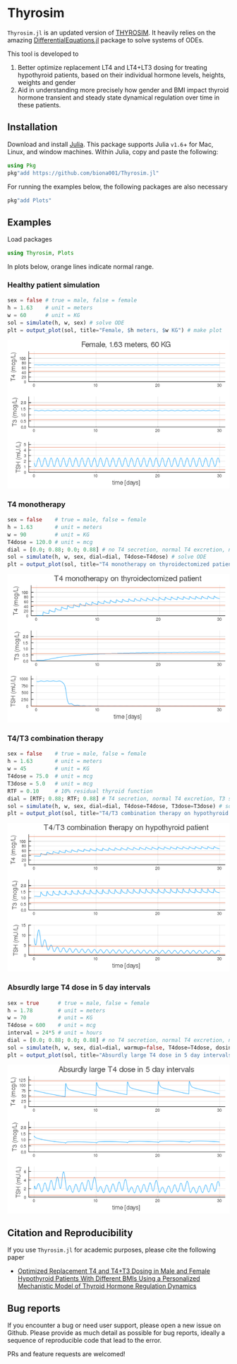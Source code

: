 # Thyrosim

`Thyrosim.jl` is an updated version of [THYROSIM](http://biocyb1.cs.ucla.edu/thyrosim/cgi-bin/Thyrosim.cgi). It heavily relies on the amazing [DifferentialEquations.jl](https://github.com/SciML/DifferentialEquations.jl) package to solve systems of ODEs. 

This tool is developed to

1. Better optimize replacement LT4 and LT4+LT3 dosing for treating hypothyroid patients, based on their individual hormone levels, heights, weights and gender
2. Aid in understanding more precisely how gender and BMI impact thyroid hormone transient and steady state dynamical regulation over time in these patients.

## Installation

Download and install [Julia](https://julialang.org/downloads/). This package supports Julia `v1.6`+ for Mac, Linux, and window machines. Within Julia, copy and paste the following:
```julia
using Pkg
pkg"add https://github.com/biona001/Thyrosim.jl"
```
For running the examples below, the following packages are also necessary
```julia
pkg"add Plots"
```

## Examples

Load packages
```julia
using Thyrosim, Plots
```
In plots below, orange lines indicate normal range. 

### Healthy patient simulation
```julia
sex = false # true = male, false = female
h = 1.63    # unit = meters
w = 60      # unit = KG
sol = simulate(h, w, sex) # solve ODE
plt = output_plot(sol, title="Female, $h meters, $w KG") # make plot
```
![sim1](images/sim1.png)

### T4 monotherapy
```julia
sex = false    # true = male, false = female
h = 1.63       # unit = meters
w = 90         # unit = KG
T4dose = 120.0 # unit = mcg
dial = [0.0; 0.88; 0.0; 0.88] # no T4 secretion, normal T4 excretion, no T3 secretion, normal T3 excretion
sol = simulate(h, w, sex, dial=dial, T4dose=T4dose) # solve ODE
plt = output_plot(sol, title="T4 monotherapy on thyroidectomized patient") # make plot
```
![sim2](images/sim2.png)

### T4/T3 combination therapy
```julia
sex = false    # true = male, false = female
h = 1.63       # unit = meters
w = 45         # unit = KG
T4dose = 75.0  # unit = mcg
T3dose = 5.0   # unit = mcg
RTF = 0.10     # 10% residual thyroid function
dial = [RTF; 0.88; RTF; 0.88] # T4 secretion, normal T4 excretion, T3 secretion, normal T3 excretion
sol = simulate(h, w, sex, dial=dial, T4dose=T4dose, T3dose=T3dose) # solve ODE
plt = output_plot(sol, title="T4/T3 combination therapy on hypothyroid patient") # make plot
```
![sim3](images/sim3.png)

### Absurdly large T4 dose in 5 day intervals
```julia
sex = true      # true = male, false = female
h = 1.78        # unit = meters
w = 70          # unit = KG
T4dose = 600    # unit = mcg
interval = 24*5 # unit = hours
dial = [0.0; 0.88; 0.0; 0.88] # no T4 secretion, normal T4 excretion, no T3 secretion, normal T3 excretion
sol = simulate(h, w, sex, dial=dial, warmup=false, T4dose=T4dose, dosing_interval=interval) # solve ODE
plt = output_plot(sol, title="Absurdly large T4 dose in 5 day intervals")  # make plot
```
![sim4](images/sim4.png)

## Citation and Reproducibility

If you use `Thyrosim.jl` for academic purposes, please cite the following paper
+ [Optimized Replacement T4 and T4+T3 Dosing in Male and Female Hypothyroid Patients With Different BMIs Using a Personalized Mechanistic Model of Thyroid Hormone Regulation Dynamics](https://www.frontiersin.org/articles/10.3389/fendo.2022.888429/full?&utm_source=Email_to_authors_&utm_medium=Email&utm_content=T1_11.5e1_author&utm_campaign=Email_publication&field=&journalName=Frontiers_in_Endocrinology&id=888429)

## Bug reports 

If you encounter a bug or need user support, please open a new issue on Github. Please provide as much detail as possible for bug reports, ideally a sequence of reproducible code that lead to the error.

PRs and feature requests are welcomed!
